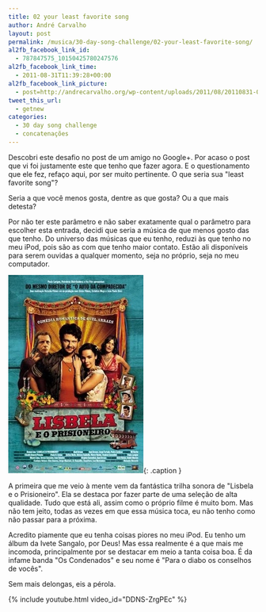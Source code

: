 ```yaml
---
title: 02 your least favorite song
author: André Carvalho
layout: post
permalink: /musica/30-day-song-challenge/02-your-least-favorite-song/
al2fb_facebook_link_id:
  - 787847575_10150425780247576
al2fb_facebook_link_time:
  - 2011-08-31T11:39:28+00:00
al2fb_facebook_link_picture:
  - post=http://andrecarvalho.org/wp-content/uploads/2011/08/20110831-014451.jpg
tweet_this_url:
  - getnew
categories:
  - 30 day song challenge
  - concatenações
---
```


Descobri este desafio no post de um amigo no Google+. Por acaso o post que vi foi justamente este que tenho que fazer agora. E o questionamento que ele fez, refaço aqui, por ser muito pertinente. O que seria sua "least favorite song"?

Seria a que você menos gosta, dentre as que gosta? Ou a que mais detesta?

Por não ter este parâmetro e não saber exatamente qual o parâmetro para escolher esta entrada, decidi que seria a música de que menos gosto das que tenho. Do universo das músicas que eu tenho, reduzi às que tenho no meu iPod, pois são as com que tenho maior contato. Estão ali disponíveis para serem ouvidas a qualquer momento, seja no próprio, seja no meu computador.

![Lisbela e o Prisioneiro](/wp-content/uploads/2011/08/20110831-014451.jpg){: .caption }

A primeira que me veio à mente vem da fantástica trilha sonora de "Lisbela e o Prisioneiro". Ela se destaca por fazer parte de uma seleção de alta qualidade. Tudo que está ali, assim como o próprio filme é muito bom. Mas não tem jeito, todas as vezes em que essa música toca, eu não tenho como não passar para a próxima.

Acredito piamente que eu tenha coisas piores no meu iPod. Eu tenho um álbum da Ivete Sangalo, por Deus! Mas essa realmente é a que mais me incomoda, principalmente por se destacar em meio a tanta coisa boa. É da infame banda "Os Condenados" e seu nome é "Para o diabo os conselhos de vocês".

Sem mais delongas, eis a pérola.

{% include youtube.html video_id="DDNS-ZrgPEc" %}
